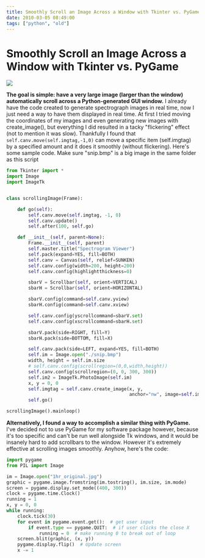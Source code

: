 ```yaml
---
title: Smoothly Scroll an Image Across a Window with Tkinter vs. PyGame
date: 2010-03-05 08:49:00
tags: ["python", "old"]
---
```


# Smoothly Scroll an Image Across a Window with Tkinter vs. PyGame

<div class="text-center img-border">

[![](tk-scrolling_thumb.jpg)](tk-scrolling.png)

</div>

__The goal is simple: have a very large image (larger than the window) automatically scroll across a Python-generated GUI window.__ I already have the code created to generate spectrograph images in real time, now I just need a way to have them displayed in real time. At first I tried moving the coordinates of my images and even generating new images with create\_image(), but everything I did resulted in a tacky "flickering" effect (not to mention it was slow). Thankfully I found that `` self.canv.move(self.imgtag,-1,0) `` can move a specific item (self.imgtag) by a specified amount and it does it smoothly (without flickering). Here's some sample code. Make sure "snip.bmp" is a big image in the same folder as this script

```python
from Tkinter import *
import Image
import ImageTk


class scrollingImage(Frame):

    def go(self):
        self.canv.move(self.imgtag, -1, 0)
        self.canv.update()
        self.after(100, self.go)

    def __init__(self, parent=None):
        Frame.__init__(self, parent)
        self.master.title("Spectrogram Viewer")
        self.pack(expand=YES, fill=BOTH)
        self.canv = Canvas(self, relief=SUNKEN)
        self.canv.config(width=200, height=200)
        self.canv.config(highlightthickness=0)

        sbarV = Scrollbar(self, orient=VERTICAL)
        sbarH = Scrollbar(self, orient=HORIZONTAL)

        sbarV.config(command=self.canv.yview)
        sbarH.config(command=self.canv.xview)

        self.canv.config(yscrollcommand=sbarV.set)
        self.canv.config(xscrollcommand=sbarH.set)

        sbarV.pack(side=RIGHT, fill=Y)
        sbarH.pack(side=BOTTOM, fill=X)

        self.canv.pack(side=LEFT, expand=YES, fill=BOTH)
        self.im = Image.open("./snip.bmp")
        width, height = self.im.size
        # self.canv.config(scrollregion=(0,0,width,height))
        self.canv.config(scrollregion=(0, 0, 300, 300))
        self.im2 = ImageTk.PhotoImage(self.im)
        x, y = 0, 0
        self.imgtag = self.canv.create_image(x, y,
                                             anchor="nw", image=self.im2)
        self.go()

scrollingImage().mainloop()
```

__Alternatively, I found a way to accomplish a similar thing with PyGame.__ I've decided not to use PyGame for my software package however, because it's too specific and can't be run well alongside Tk windows, and it would be insanely hard to add scrollbars to the window. However it's extremely effective at scrolling images smoothly. Anyhow, here's the code:

```python
import pygame
from PIL import Image

im = Image.open("1hr_original.jpg")
graphic = pygame.image.fromstring(im.tostring(), im.size, im.mode)
screen = pygame.display.set_mode((400, 300))
clock = pygame.time.Clock()
running = 1
x, y = 0, 0
while running:
    clock.tick(30)
    for event in pygame.event.get():  # get user input
        if event.type == pygame.QUIT:  # if user clicks the close X
            running = 0  # make running 0 to break out of loop
    screen.blit(graphic, (x, y))
    pygame.display.flip()  # Update screen
    x -= 1
```

